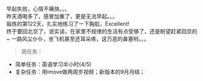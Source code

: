 早起失败，心情不痛快。。。     
昨天酒喝多了，感冒加重了，更是无法早起。。。   
锻炼的第122天，扎实地练习了一下胸肌，Excellent!     
终于要回北京了，说实话，在家里不规律的生活有点受够了，还是盼望赶紧回京的~
一路风尘仆仆，坐飞机甚至还耳朵疼，这万恶的鼻塞哟。。。  
>周任务：
+ 简单任务：英语学习半小时(4/5)  
+ 复杂任务：用imove做两周岁视频；新版本的9月月结；
